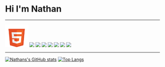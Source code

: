 <h1>Hi I'm Nathan</h1>

---

<div display="flex">
<img height="75px" src="./assets/html-white.png" />
<img height="75px" src="https://cdn.jsdelivr.net/gh/devicons/devicon/icons/css3/css3-original.svg" />
<img height="75px" src="https://cdn.jsdelivr.net/gh/devicons/devicon/icons/html5/html5-original.svg" />
<img height="75px" src="https://cdn.jsdelivr.net/gh/devicons/devicon/icons/react/react-original-wordmark.svg" />
<img height="75px" src="https://cdn.jsdelivr.net/gh/devicons/devicon/icons/vue/vue-original-wordmark.svg" />
<img height="75px" src="https://cdn.jsdelivr.net/gh/devicons/devicon/icons/nodejs/nodejs-original-wordmark.svg" />
<img height="75px" src="https://cdn.jsdelivr.net/gh/devicons/devicon/icons/postgresql/postgresql-plain-wordmark.svg" />
<img height="75px" src="https://cdn.jsdelivr.net/gh/devicons/devicon/icons/express/express-original-wordmark.svg" />
</div>

---



<!--
**polarbear23/polarbear23** is a ✨ _special_ ✨ repository because its `README.md` (this file) appears on your GitHub profile.
- 🔭 I’m currently working on a 
- 🌱 I’m currently learning at bool
- 👯 I’m looking to collaborate on ...
- 🤔 I’m looking for help with ...
- 💬 Ask me about ...
- 📫 How to reach me: ...
-->

[![Nathans's GitHub stats](https://github-readme-stats.vercel.app/api?username=nathanSamosa&theme=great-gatsby&include_all_commits=true)](https://github.com/anuraghazra/github-readme-stats)
[![Top Langs](https://github-readme-stats.vercel.app/api/top-langs/?username=nathanSamosa&layout=compact)](https://github.com/anuraghazra/github-readme-stats)
